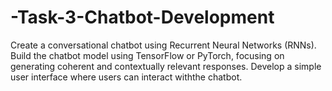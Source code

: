 # -Task-3-Chatbot-Development
Create a conversational chatbot using Recurrent Neural Networks (RNNs).
Build the chatbot model using TensorFlow or PyTorch, focusing on generating coherent and contextually relevant responses. 
Develop a simple user interface where users can interact withthe chatbot.
